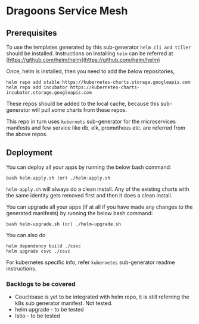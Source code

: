 # Dragoons Service Mesh

## Prerequisites

To use the templates generated by this sub-generator `helm cli and tiller` should be installed. Instructions on installing `helm` can be referred
at [https://github.com/helm/helm](https://github.com/helm/helm)

Once, helm is installed, then you need to add the below repositories,
```
helm repo add stable https://kubernetes-charts.storage.googleapis.com
helm repo add incubator https://kubernetes-charts-incubator.storage.googleapis.com
```  
These repos should be added to the local cache, because this sub-generator will pull some charts from these repos. 

This repo in turn uses `kubernets` sub-generator for the microservices manifests and few service like db, elk, prometheus etc. are referred from the above repos. 


## Deployment

You can deploy all your apps by running the below bash command:

```
bash helm-apply.sh (or) ./helm-apply.sh
```

`helm-apply.sh` will always do a clean install. Any of the existing charts with the same identity gets removed first and then it does a clean install.


You can upgrade all your apps (if at all if you have made any changes to the generated manifests) by running the below bash command:

```
bash helm-upgrade.sh (or) ./helm-upgrade.sh
```

You can also do 
```
helm dependency build ./csvc
helm upgrade csvc ./csvc
```

For kubernetes specific info, refer `kubernetes` sub-generator readme instructions.

### Backlogs to be covered
* Couchbase is yet to be integrated with helm repo, it is still referring the k8s sub generator manifest. Not tested.
* helm upgrade - to be tested
* Istio - to be tested
